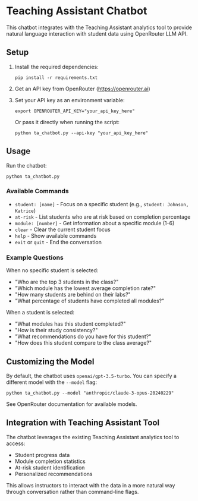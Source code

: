 # Teaching Assistant Chatbot

This chatbot integrates with the Teaching Assistant analytics tool to provide natural language interaction with student data using OpenRouter LLM API.

## Setup

1. Install the required dependencies:
   ```
   pip install -r requirements.txt
   ```

2. Get an API key from OpenRouter (https://openrouter.ai)

3. Set your API key as an environment variable:
   ```
   export OPENROUTER_API_KEY="your_api_key_here"
   ```
   
   Or pass it directly when running the script:
   ```
   python ta_chatbot.py --api-key "your_api_key_here"
   ```

## Usage

Run the chatbot:
```
python ta_chatbot.py
```

### Available Commands

- `student: [name]` - Focus on a specific student (e.g., `student: Johnson, Katrice`)
- `at-risk` - List students who are at risk based on completion percentage
- `module: [number]` - Get information about a specific module (1-6)
- `clear` - Clear the current student focus
- `help` - Show available commands
- `exit` or `quit` - End the conversation

### Example Questions

When no specific student is selected:
- "Who are the top 3 students in the class?"
- "Which module has the lowest average completion rate?"
- "How many students are behind on their labs?"
- "What percentage of students have completed all modules?"

When a student is selected:
- "What modules has this student completed?"
- "How is their study consistency?"
- "What recommendations do you have for this student?"
- "How does this student compare to the class average?"

## Customizing the Model

By default, the chatbot uses `openai/gpt-3.5-turbo`. You can specify a different model with the `--model` flag:

```
python ta_chatbot.py --model "anthropic/claude-3-opus-20240229"
```

See OpenRouter documentation for available models.

## Integration with Teaching Assistant Tool

The chatbot leverages the existing Teaching Assistant analytics tool to access:
- Student progress data
- Module completion statistics
- At-risk student identification
- Personalized recommendations

This allows instructors to interact with the data in a more natural way through conversation rather than command-line flags.
